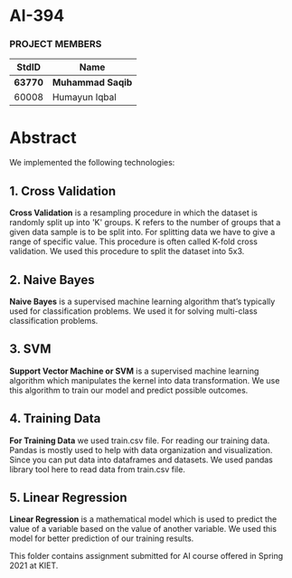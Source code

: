 # AI-394
### PROJECT MEMBERS ###
StdID | Name
------------ | -------------
**63770** | **Muhammad Saqib** 
60008 | Humayun Iqbal
# Abstract #
We implemented the following technologies:

## 1. Cross Validation ##
**Cross Validation** is a resampling procedure in which the dataset is randomly split up into 'K' groups. K refers to the number of groups that a given data sample is to be split into. For splitting data we have to give a range of specific value. This procedure is often called K-fold cross validation. We used this procedure to split the dataset into 5x3.

## 2. Naive Bayes ##
**Naive Bayes** is a supervised machine learning algorithm that’s typically used for classification problems. We used it for solving multi-class classification problems.

## 3. SVM ##
**Support Vector Machine or SVM** is a supervised machine learning algorithm which manipulates the kernel into data transformation. We use this algorithm to train our model and predict possible outcomes.

## 4. Training Data ##
**For Training Data** we used train.csv file. For reading our training data. Pandas is mostly used to help with data organization and visualization. Since you can put data into dataframes and datasets. We used pandas library tool here to read data from train.csv file.

## 5. Linear Regression ##
**Linear Regression** is a mathematical model which is used to predict the value of a variable based on the value of another variable. We used this model for better prediction of our training results.

This folder contains assignment submitted for AI course offered in Spring 2021 at KIET.
